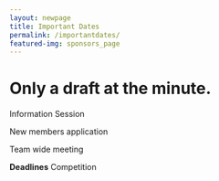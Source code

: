 ```yaml
---
layout: newpage
title: Important Dates
permalink: /importantdates/
featured-img: sponsors_page
---
```

# Only a draft at the minute.

Information Session

New members application

Team wide meeting

**Deadlines**
Competition
